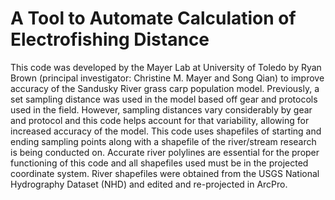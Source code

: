 # A Tool to Automate Calculation of Electrofishing Distance
This code was developed by the Mayer Lab at University of Toledo by Ryan Brown (principal investigator: Christine M. Mayer and Song Qian) to improve accuracy of the Sandusky River grass carp population model. Previously, a set sampling distance was used in the model based off gear and protocols used in the field. However, sampling distances vary considerably by gear and protocol and this code helps account for that variability, allowing for increased accuracy of the model. This code uses shapefiles of starting and ending sampling points along with a shapefile of the river/stream research is being conducted on. Accurate river polylines are essential for the proper functioning of this code and all shapefiles used must be in the projected coordinate system. River shapefiles were obtained from the USGS National Hydrography Dataset (NHD) and edited and re-projected in ArcPro.
